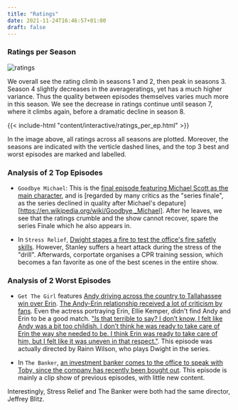 ```yaml
---
title: "Ratings"
date: 2021-11-24T16:46:57+01:00
draft: false
---
```


### Ratings per Season

![ratings]({{<baseurl>}}/images/ratings_seasons.png)

We overall see the rating climb in seasons 1 and 2, then peak in seasons 3. Season 4 slightly decreases in the averageratings, yet has a much higher variance. Thus the quality between episodes themselves varies much more in this season. We see the decrease in ratings continue until season 7, where it climbs again, before a dramatic decline in season 8.

{{< include-html "content/interactive/ratings_per_ep.html" >}}

In the image above, all ratings across all seasons are plotted. Moreover, the seasons are indicated with the verticle dashed lines, and the top 3 best and worst episodes are marked and labelled. 

### Analysis of 2 Top Episodes

- `Goodbye Michael`: This is the [final episode featuring Michael Scott as the main character](https://theoffice.fandom.com/wiki/Goodbye,_Michael?so=search), and is [regarded by many critics as the "series finale", as the series declined in quality after Michael's depature][https://en.wikipedia.org/wiki/Goodbye,_Michael]. After he leaves, we see that the ratings crumble and the show cannot recover, spare the series Finale which he also appears in. 

- In `Stress Relief`, [Dwight stages a fire to test the office's fire safetly skills](https://theoffice.fandom.com/wiki/Stress_Relief). However, Stanley suffers a heart attack during the stress of the "drill". Afterwards, corportate organises a CPR training session, which becomes a fan favorite as one of the best scenes in the entire show.

### Analysis of 2 Worst Episodes

- `Get The Girl` features [Andy driving across the country to Tallahassee win over Erin](https://theoffice.fandom.com/wiki/Get_the_Girl?so=search). [The Andy-Erin relationship received a lot of criticism by fans](https://screenrant.com/the-office-worst-episodes-imdb/). Even the actress portraying Erin, Ellie Kemper, didn't find Andy and Erin to be a good match. ["Is that terrible to say? I don’t know, I felt like Andy was a bit too childish. I don’t think he was ready to take care of Erin the way she needed to be. I think Erin was ready to take care of him, but I felt like it was uneven in that respect."](https://www.cinemablend.com/television/2553336/why-the-offices-ellie-kemper-wasnt-exactly-a-fan-of-erin-and-andys-relationship). This episode was actually directed by Rainn Wilson, who plays Dwight in the series.

- In `The Banker`, [an investment banker comes to the office to speak with Toby, since the company has recently been bought out](https://theoffice.fandom.com/wiki/The_Banker). This episode is mainly a clip show of previous episodes, with little new content.

Interestingly, Stress Relief and The Banker were both had the same director, Jeffrey Blitz.